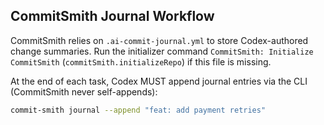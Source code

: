 ## CommitSmith Journal Workflow
<!-- slug: commitsmith-journal-workflow -->

CommitSmith relies on `.ai-commit-journal.yml` to store Codex-authored change summaries. Run the initializer command `CommitSmith: Initialize CommitSmith` (`commitSmith.initializeRepo`) if this file is missing.

At the end of each task, Codex MUST append journal entries via the CLI (CommitSmith never self-appends):
```bash
commit-smith journal --append "feat: add payment retries"
```